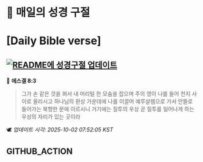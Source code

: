 # 🙏 매일의 성경 구절
# [Daily Bible verse]
## [![README에 성경구절 업데이트](https://github.com/DONGSUKA/first_test/actions/workflows/update-readme-bible.yml/badge.svg)](https://github.com/DONGSUKA/first_test/actions/workflows/update-readme-bible.yml)
<!-- START_BIBLE_VERSE -->
📖 **에스겔 8:3**
> 그가 손 같은 것을 펴서 내 머리털 한 모숨을 잡으며 주의 영이 나를 들어 천지 사이로 올리시고 하나님의 환상 가운데에 나를 이끌어 예루살렘으로 가서 안뜰로 들어가는 북향한 문에 이르시니 거기에는 질투의 우상 곧 질투를 일어나게 하는 우상의 자리가 있는 곳이라

🕊️ _업데이트 시각: 2025-10-02 07:52:05 KST_
  <!-- END_BIBLE_VERSE -->
## GITHUB_ACTION
